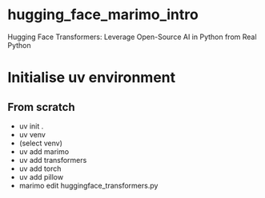 # hugging_face_marimo_intro
Hugging Face Transformers: Leverage Open-Source AI in Python from Real Python

# Initialise uv environment
## From scratch
- uv init .
- uv venv
- (select venv)
- uv add marimo
- uv add transformers
- uv add torch
- uv add pillow
- marimo edit huggingface_transformers.py